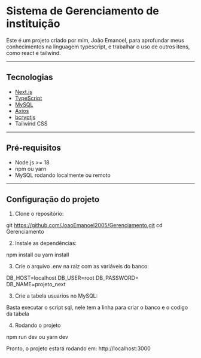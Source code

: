 # Sistema de Gerenciamento de instituição

Este é um projeto criado por mim, João Emanoel, para aprofundar meus conhecimentos na linguagem typescript, e trabalhar o uso de outros itens, como react e tailwind.

---

## Tecnologias

- [Next.js](https://nextjs.org/)
- [TypeScript](https://www.typescriptlang.org/)
- [MySQL](https://www.mysql.com/)
- [Axios](https://axios-http.com/)
- [bcryptjs](https://www.npmjs.com/package/bcryptjs)
- Tailwind CSS

---

## Pré-requisitos

- Node.js >= 18
- npm ou yarn
- MySQL rodando localmente ou remoto

---

## Configuração do projeto

1. Clone o repositório:

git https://github.com/JoaoEmanoel2005/Gerenciamento.git
cd Gerenciamento

2. Instale as dependências:

npm install
ou
yarn install


3. Crie o arquivo .env na raiz com as variáveis do banco:

DB_HOST=localhost
DB_USER=root
DB_PASSWORD=
DB_NAME=projeto_next


3. Crie a tabela usuarios no MySQL:

Basta executar o script sql, nele tem a linha para criar o banco e o codigo da tabela

4. Rodando o projeto

npm run dev
ou
yarn dev

Pronto, o projeto estará rodando em: http://localhost:3000
